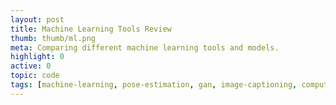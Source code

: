 ```yaml
---
layout: post
title: Machine Learning Tools Review
thumb: thumb/ml.png
meta: Comparing different machine learning tools and models.    
highlight: 0
active: 0
topic: code
tags: [machine-learning, pose-estimation, gan, image-captioning, computer-vision, wekinator, processing, arduino, runway-ml, opencv, jevois, osc]
---
```



